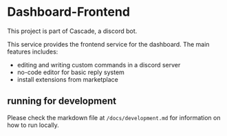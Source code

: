 # Dashboard-Frontend

This project is part of Cascade, a discord bot.

This service provides the frontend service for the dashboard. The main features includes:
 - editing and writing custom commands in a discord server
 - no-code editor for basic reply system
 - install extensions from marketplace

## running for development
Please check the markdown file at `/docs/development.md` for information on how to run locally.
